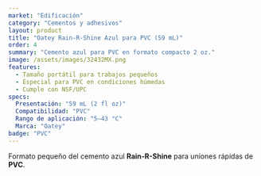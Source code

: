 ```yaml
---
market: "Edificación"
category: "Cementos y adhesivos"
layout: product
title: "Oatey Rain-R-Shine Azul para PVC (59 mL)"
order: 4
summary: "Cemento azul para PVC en formato compacto 2 oz."
image: /assets/images/32432MX.png
features:
  - Tamaño portátil para trabajos pequeños
  - Especial para PVC en condiciones húmedas
  - Cumple con NSF/UPC
specs:
  Presentación: "59 mL (2 fl oz)"
  Compatibilidad: "PVC"
  Rango de aplicación: "5–43 °C"
  Marca: "Oatey"
badge: "PVC"
---
```

Formato pequeño del cemento azul **Rain-R-Shine** para uniones rápidas de **PVC**.
